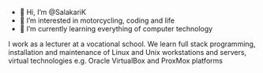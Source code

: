 - 👋 Hi, I’m @SalakariK
- 👀 I’m interested in motorcycling, coding and life
- 🌱 I’m currently learning everything of computer technology


I work as a lecturer at a vocational school. We learn full stack programming, installation and maintenance of Linux and Unix workstations and servers, virtual technologies e.g. Oracle VirtualBox and ProxMox platforms

<!---
SalakariK/SalakariK is a ✨ special ✨ repository because its `README.md` (this file) appears on your GitHub profile.
You can click the Preview link to take a look at your changes.
--->
